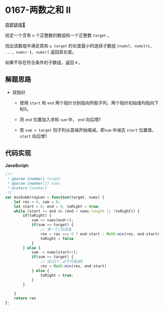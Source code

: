 # 0167-两数之和 II
[原题链接🔗](https://leetcode-cn.com/problems/minimum-size-subarray-sum/)  

给定一个含有 `n` 个正整数的数组和一个正整数 `target` 。

找出该数组中满足其和 `≥ target` 的长度最小的连续子数组 `[numsl, numsl+1, ..., numsr-1, numsr]` 返回其长度。

如果不存在符合条件的子数组，返回 `0` 。

## 解题思路
 - 双指针

    - 使用 `start` 和 `end` 两个指针分别指向所取子列，两个指针初始值均指向下标0。

    - 将 `end` 位置加入求和 `sum` 中， `end` 向后增1

    - 若 `sum > target` 则子列从首端开始缩减，即`sum` 中减去 `start` 位置值， `start` 向后增1

## 代码实现

**JavaScript:**
```javascript
/**
 * @param {number} target
 * @param {number[]} nums
 * @return {number}
 */
var minSubArrayLen = function(target, nums) {
    let res = 0, sum = 0;
    let start = 0, end = 0, toRight = true;
    while (start <= end && (end < nums.length || !toRight)) {
        if(toRight) {
            sum += nums[end++];
            if(sum >= target) {
                // 第一个/后续值
                res = res === 0 ? end-start : Math.min(res, end-start)
                toRight = false
            }
        } else {
            sum -= nums[start++];
            if(sum >= target) {
                // 经过if，必不可能是0
                res = Math.min(res, end-start)
            } else {
                toRight = true;
            }
        }
        
    }
    return res
};
```